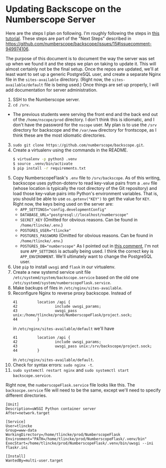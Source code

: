 # Updating Backscope on the Numberscope Server

Here are the steps I plan on following. I'm roughly following the steps in
[this tutorial](https://www.digitalocean.com/community/tutorials/how-to-serve-flask-applications-with-uswgi-and-nginx-on-ubuntu-18-04).
These steps are part of the "Next Steps" described in
https://github.com/numberscope/backscope/issues/15#issuecomment-949974106.

The purpose of this document is to document the way the server was set up when
we found it and the steps we plan on taking to update it. This will almost
certainly not be the final setup. Once the repos are updated, we'll at least 
want to set up a generic PostgreSQL user, and create a separate
Nginx file in the `sites-available` directory. (Right now, the
`sites-available/default` file is being used.) Once things are set up properly,
I will add documentation for server administration. 

1. SSH to the Numberscope server.
2. `cd /srv`.
  * The previous students were serving the front end and the back end out of
    the `/home/nscope/prod` directory. I don't think this is idiomatic, and I
    don't have the password for the `nscope` user. My plan is to use the
    `/srv` directory for backscope and the `/var/www` directory for
    frontscope, as I think these are the most idiomatic directories.
3. `sudo git clone https://github.com/numberscope/backscope.git`.
4. Create a virtualenv using the commands in the README.
   ```sh
   $ virtualenv -p python3 .venv
   $ source .venv/bin/activate
   $ pip install -r requirements.txt
   ``` 
5. Copy NumberscopeFlask's `.env` file to `/srv/backscope`. As of this writing,
   backscope uses python-dotenv to read key-value pairs from a `.env` file
   (whose location is typically the root directory of the Git repository) and
   load those key-value pairs into Python's environment variables. That is,
   you should be able to use `os.getenv("KEY")` to get the value for `KEY`.
   Right now, the keys being used on the server are:
     * `APP_SETTINGS="config.developmentConfig"`
     * `DATABASE_URL="postgresql://localhost/numberscope"`
     * `SECRET_KEY` (Omitted for obvious reasons. Can be found in
       `/home/tlincke/.env`.)
     * `POSTGRES_USER="tlincke"`
     * `POSTGRES_PASSWORD` (Omitted for obvious reasons. Can be found in
       `/home/tlincke/.env`.)
     * `POSTGRES_DB="numberscope"`
   As I pointed out in [this comment](https://github.com/numberscope/backscope/pull/20#discussion_r739409318),
   I'm not sure `APP_SETTINGS` is actually being used. I think the correct key
   is `APP_ENVIRONMENT`. We'll ultimately want to change the PostgreSQL user.
6. Use `pip` to install `uwsgi` and `flask` in our virtualenv.
7. Create a new systemd service unit file
   `/etc/systemd/system/backscope.service` based on the old one
   `/etc/systemd/system/numberscopeFlask.service`.
8. Make backups of files in `/etc/nginx/sites-available`.
9. Reconfigure Nginx to reverse proxy backscope. Instead of
   ```
   41         location /api {
   42                 include uwsgi_params;
   43                 uwsgi_pass unix:/home/tlincke/prod/NumberscopeFlask/project.sock;
   44         }
   ```
   in `/etc/nginx/sites-available/default` we'll have
   ```
   41         location /api {
   42                 include uwsgi_params;
   43                 uwsgi_pass unix:/srv/backscope/project.sock;
   44         }
   ```
   in `/etc/nginx/sites-available/default`.
10. Check for syntax errors: `sudo nginx -t`.
11. `sudo systemctl restart nginx` and
    `sudo systemctl start backscope.service`.

Right now, the `numberscopeFlask.service` file looks like this. The
`backsocpe.service` file will need to be the same, except we'll need
to specify different directories.

```
[Unit]                                                                          
Description=uWSGI Python container server                                       
After=network.target                                                            
                                                                                
[Service]                                                                       
User=tlincke                                                                    
Group=www-data                                                                  
WorkingDirectory=/home/tlincke/prod/NumberscopeFlask                            
Environment="PATH=/home/tlincke/prod/NumberscopeFlask/.venv/bin"                
ExecStart=/home/tlincke/prod/NumberscopeFlask/.venv/bin/uwsgi --ini flaskr.ini  
                                                                                
[Install]                                                                       
WantedBy=multi-user.target  
```